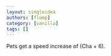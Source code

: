 ```yaml
---
layout: singleidea
authors: [flump]
category: [vanilla]
tags: []
---
```

Pets get a speed increase of (Cha + 6).
